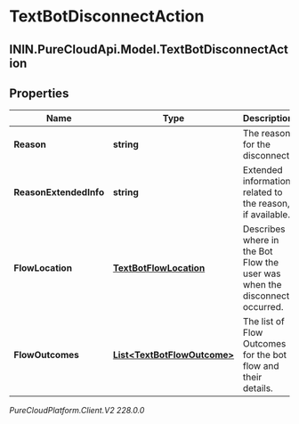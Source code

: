 # TextBotDisconnectAction

## ININ.PureCloudApi.Model.TextBotDisconnectAction

## Properties

|Name | Type | Description | Notes|
|------------ | ------------- | ------------- | -------------|
| **Reason** | **string** | The reason for the disconnect. | |
| **ReasonExtendedInfo** | **string** | Extended information related to the reason, if available. | [optional] |
| **FlowLocation** | [**TextBotFlowLocation**](TextBotFlowLocation) | Describes where in the Bot Flow the user was when the disconnect occurred. | [optional] |
| **FlowOutcomes** | [**List&lt;TextBotFlowOutcome&gt;**](TextBotFlowOutcome) | The list of Flow Outcomes for the bot flow and their details. | [optional] |



_PureCloudPlatform.Client.V2 228.0.0_
